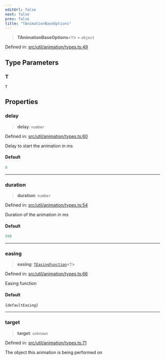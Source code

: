 ```yaml
---
editUrl: false
next: false
prev: false
title: "TAnimationBaseOptions"
---
```


> **TAnimationBaseOptions**\<`T`\> = `object`

Defined in: [src/util/animation/types.ts:49](https://github.com/fabricjs/fabric.js/blob/9a792f4b7b8031f02ec7ea4ce8c99f810e45cfec/src/util/animation/types.ts#L49)

## Type Parameters

### T

`T`

## Properties

### delay

> **delay**: `number`

Defined in: [src/util/animation/types.ts:60](https://github.com/fabricjs/fabric.js/blob/9a792f4b7b8031f02ec7ea4ce8c99f810e45cfec/src/util/animation/types.ts#L60)

Delay to start the animation in ms

#### Default

```ts
0
```

***

### duration

> **duration**: `number`

Defined in: [src/util/animation/types.ts:54](https://github.com/fabricjs/fabric.js/blob/9a792f4b7b8031f02ec7ea4ce8c99f810e45cfec/src/util/animation/types.ts#L54)

Duration of the animation in ms

#### Default

```ts
500
```

***

### easing

> **easing**: [`TEasingFunction`](/api/fabric/namespaces/util/type-aliases/teasingfunction/)\<`T`\>

Defined in: [src/util/animation/types.ts:66](https://github.com/fabricjs/fabric.js/blob/9a792f4b7b8031f02ec7ea4ce8c99f810e45cfec/src/util/animation/types.ts#L66)

Easing function

#### Default

```ts
{defaultEasing}
```

***

### target

> **target**: `unknown`

Defined in: [src/util/animation/types.ts:71](https://github.com/fabricjs/fabric.js/blob/9a792f4b7b8031f02ec7ea4ce8c99f810e45cfec/src/util/animation/types.ts#L71)

The object this animation is being performed on
